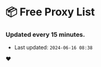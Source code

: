 # :package: Free Proxy List
### Updated every 15 minutes.

- Last updated: `2024-06-16 08:38`

:heart:
